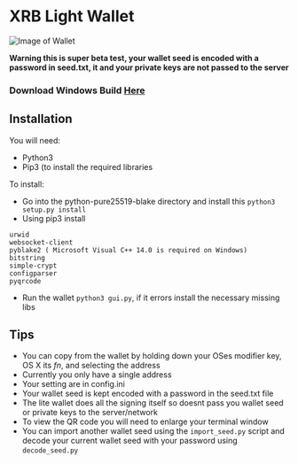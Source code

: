 # XRB Light Wallet
![Image of Wallet](https://i.imgur.com/YAt6k45.png)

**Warning this is super beta test, your wallet seed is encoded with a password in seed.txt, it and your private keys are not passed to the server**

### Download Windows Build [Here](https://github.com/BenedictThompson/XRBLightWallet/releases)

## Installation

You will need:
* Python3
* Pip3 (to install the required libraries

To install:
* Go into the python-pure25519-blake directory and install this `python3 setup.py install`
* Using pip3 install
```
urwid
websocket-client
pyblake2 ( Microsoft Visual C++ 14.0 is required on Windows)
bitstring
simple-crypt
configparser
pyqrcode
```
* Run the wallet `python3 gui.py`, if it errors install the necessary missing libs


## Tips
* You can copy from the wallet by holding down your OSes modifier key, OS X its *fn*, and selecting the address
* Currently you only have a single address
* Your setting are in config.ini
* Your wallet seed is kept encoded with a password in the seed.txt file
* The lite wallet does all the signing itself so doesnt pass you wallet seed or private keys to the server/network
* To view the QR code you will need to enlarge your terminal window
* You can import another wallet seed using the `import_seed.py` script and decode your current wallet seed with your password using `decode_seed.py`
